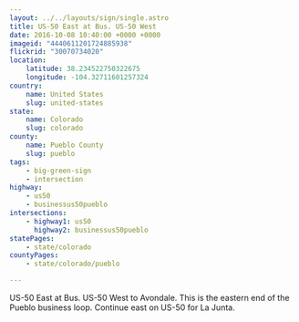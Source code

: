 ```yaml
---
layout: ../../layouts/sign/single.astro
title: US-50 East at Bus. US-50 West
date: 2016-10-08 10:40:00 +0000 +0000
imageid: "4440611201724885938"
flickrid: "30070734020"
location:
    latitude: 38.234522750322675
    longitude: -104.32711601257324
country:
    name: United States
    slug: united-states
state:
    name: Colorado
    slug: colorado
county:
    name: Pueblo County
    slug: pueblo
tags:
    - big-green-sign
    - intersection
highway:
    - us50
    - businessus50pueblo
intersections:
    - highway1: us50
      highway2: businessus50pueblo
statePages:
    - state/colorado
countyPages:
    - state/colorado/pueblo

---
```

US-50 East at Bus. US-50 West to Avondale.  This is the eastern end of the Pueblo business loop.  Continue east on US-50 for La Junta.